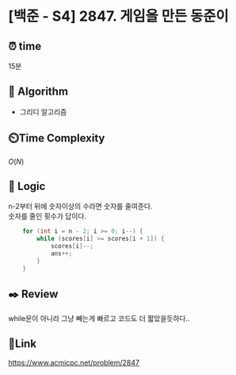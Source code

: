 # [백준 - S4] 2847. 게임을 만든 동준이

## ⏰ **time**

15분

## :pushpin: **Algorithm**

- 그리디 알고리즘

## ⏲️**Time Complexity**

$O(N)$

## :round_pushpin: **Logic**

n-2부터 뒤에 숫자이상의 수라면 숫자를 줄여준다.  
숫자를 줄인 횟수가 답이다.
```java
	for (int i = n - 2; i >= 0; i--) {
		while (scores[i] >= scores[i + 1]) {
			scores[i]--;
			ans++;
		}
	}

```

## :black_nib: **Review**

while문이 아니라 그냥 빼는게 빠르고 코드도 더 짧았을듯하다..

## 📡**Link**

https://www.acmicpc.net/problem/2847
